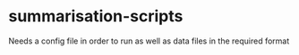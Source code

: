 # summarisation-scripts

Needs a config file in order to run as well as data files in the required format
